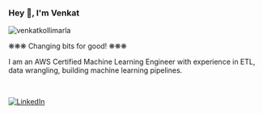 ### Hey 👋, I'm Venkat 

<p align="left"> <img src="https://komarev.com/ghpvc/?username=venkatkollimarla" alt="venkatkollimarla" /> </p>

❋❋❋ Changing bits for good! ❋❋❋

I am an AWS Certified Machine Learning Engineer with experience in ETL, data wrangling, building machine learning pipelines.

<br />

[![LinkedIn](https://img.shields.io/badge/LinkedIn-Venkat%20Kollimarla-blue?style=for-the-badge&logo=linkedin)](https://www.linkedin.com/in/venkatkollimarla/)
<br />
